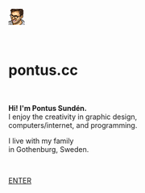 ![Pontus Sundén](media/pontussunden.png)

<br>

# pontus.cc

<br>

**Hi! I'm Pontus Sundén.**  
I enjoy the creativity in graphic design,  
computers/internet, and programming.

I live with my family  
in Gothenburg, Sweden.

<br>

[ENTER](#pontus-sundén)
